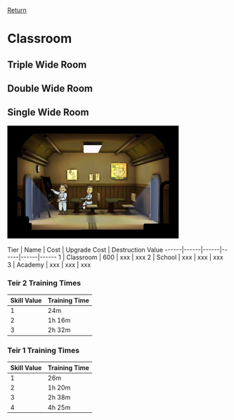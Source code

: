 [Return](../README.md)

Classroom
===========

## Triple Wide Room

## Double Wide Room

## Single Wide Room

![Classroom](t1images/t1singleclassroom.jpg)

Tier | Name | Cost | Upgrade Cost | Destruction Value
------|------|------|------|------|------
1 | Classroom | 600 | xxx | xxx
2 | School | xxx | xxx | xxx
3 | Academy | xxx | xxx | xxx

### Teir 2 Training Times

Skill Value | Training Time
------|------
1 | 24m
2 | 1h 16m
3 | 2h 32m

### Teir 1 Training Times

Skill Value | Training Time
------|------
1 | 26m
2 | 1h 20m
3 | 2h 38m
4 | 4h 25m

